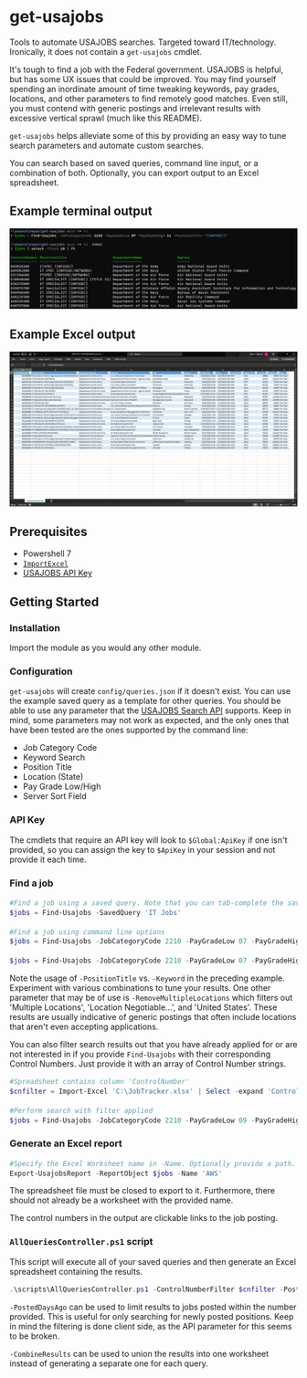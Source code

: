 # get-usajobs

Tools to automate USAJOBS searches. Targeted toward IT/technology. Ironically, it does not contain a `get-usajobs` cmdlet.

It's tough to find a job with the Federal government. USAJOBS is helpful, but has some UX issues that could be improved. You may find yourself spending an inordinate amount of time tweaking keywords, pay grades, locations, and other parameters to find remotely good matches. Even still, you must contend with generic postings and irrelevant results with excessive vertical sprawl (much like this README).

`get-usajobs` helps alleviate some of this by providing an easy way to tune search parameters and automate custom searches.

You can search based on saved queries, command line input, or a combination of both. Optionally, you can export output to an Excel spreadsheet.

## Example terminal output

![Command line output](img/CmdletExampleOutput.png)

## Example Excel output

![Excel report output](img/ExcelExampleOutput.png)

## Prerequisites

* Powershell 7
* [`ImportExcel`](https://github.com/dfinke/ImportExcel/blob/master/README.md#how-to-videos)
* [USAJOBS API Key](https://developer.usajobs.gov/APIRequest/Index)
  
## Getting Started

### Installation

Import the module as you would any other module.

### Configuration

`get-usajobs` will create `config/queries.json` if it doesn't exist. You can use the example saved query as a template for other queries. You should be able to use any parameter that the [USAJOBS Search API](https://developer.usajobs.gov/API-Reference/GET-api-Search) supports. Keep in mind, some parameters may not work as expected, and the only ones that have been tested are the ones supported by the command line:

* Job Category Code
* Keyword Search
* Position Title
* Location (State)
* Pay Grade Low/High
* Server Sort Field

### API Key

The cmdlets that require an API key will look to `$Global:ApiKey` if one isn't provided, so you can assign the key to `$ApiKey` in your session and not provide it each time.

### Find a job

```PowerShell
#Find a job using a saved query. Note that you can tab-complete the saved queries
$jobs = Find-Usajobs -SavedQuery 'IT Jobs'

#Find a job using command line options 
$jobs = Find-Usajobs -JobCategoryCode 2210 -PayGradeLow 07 -PayGradeHigh 11 -PositionTitle "(INFOSEC)"

$jobs = Find-Usajobs -JobCategoryCode 2210 -PayGradeLow 07 -PayGradeHigh 11 -Keyword "Systems Administration"
```

Note the usage of `-PositionTitle` vs. `-Keyword` in the preceding example. Experiment with various combinations to tune your results. One other parameter that may be of use is `-RemoveMultipleLocations` which filters out 'Multiple Locations', 'Location Negotiable...', and 'United States'. These results are usually indicative of generic postings that often include locations that aren't even accepting applications.

You can also filter search results out that you have already applied for or are not interested in if you provide `Find-Usajobs` with their corresponding Control Numbers. Just provide it with an array of Control Number strings.

```PowerShell
#Spreadsheet contains column 'ControlNumber'
$cnfilter = Import-Excel 'C:\JobTracker.xlsx' | Select -expand 'ControlNumber'

#Perform search with filter applied
$jobs = Find-Usajobs -JobCategoryCode 2210 -PayGradeLow 09 -PayGradeHigh 13 -ControlNumberFilter $cnfilter -Keyword "AWS"
```

### Generate an Excel report

```PowerShell
#Specify the Excel Worksheet name in -Name. Optionally provide a path.
Export-UsajobsReport -ReportObject $jobs -Name 'AWS'
```

The spreadsheet file must be closed to export to it. Furthermore, there should not already be a worksheet with the provided name.

The control numbers in the output are clickable links to the job posting.

### `AllQueriesController.ps1` script

This script will execute all of your saved queries and then generate an Excel spreadsheet containing the results.

```PowerShell
.\scripts\AllQueriesController.ps1 -ControlNumberFilter $cnfilter -PostedDaysAgo 3 -CombineResults
```

`-PostedDaysAgo` can be used to limit results to jobs posted within the number provided. This is useful for only searching for newly posted positions. Keep in mind the filtering is done client side, as the API parameter for this seems to be broken.

`-CombineResults` can be used to union the results into one worksheet instead of generating a separate one for each query.
